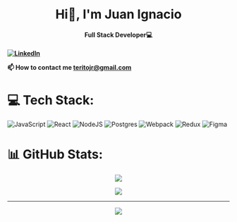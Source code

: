 <h1 align="center">Hi👋, I'm Juan Ignacio</h1>

<h4 align="center">Full Stack Developer💻<h4/>

  [![LinkedIn](https://img.shields.io/badge/LinkedIn-%230077B5.svg?style=for-the-badge&logo=linkedin&logoColor=white)](https://www.linkedin.com/in/juan-ignacio-ferrando-b3b193273/) 

📫 How to contact me **teritojr@gmail.com**

# 💻 Tech Stack:
![JavaScript](https://img.shields.io/badge/javascript-%2320232a.svg?style=for-the-badge&logo=javascript&logoColor=%eaab00) 
![React](https://img.shields.io/badge/react-%2320232a.svg?style=for-the-badge&logo=react&logoColor=%2361DAFB)
![NodeJS](https://img.shields.io/badge/node.js-6DA55F?style=for-the-badge&logo=node.js&logoColor=white)
![Postgres](https://img.shields.io/badge/postgres-%23316192.svg?style=for-the-badge&logo=postgresql&logoColor=white) 
![Webpack](https://img.shields.io/badge/webpack-%238DD6F9.svg?style=for-the-badge&logo=webpack&logoColor=black) 
![Redux](https://img.shields.io/badge/redux-%23593d88.svg?style=for-the-badge&logo=redux&logoColor=white)
![Figma](https://img.shields.io/badge/figma-%23F24E1E.svg?style=for-the-badge&logo=figma&logoColor=white) 
# 📊 GitHub Stats:
  
 <p align="center">
  <img align="center" src="https://github-readme-streak-stats.herokuapp.com/?user=JuanIFerrando&theme=vision-friendly-dark&hide_border=false"/>  
<p/>

<p align="center">
  <img align="center"m src="https://github-readme-stats.vercel.app/api/top-langs/?username=JuanIFerrando&theme=vision-friendly-dark&hide_border=false&include_all_commits=false&count_private=false&layout=compact"/>  
<p/>

---
<p align="center">
  <img align="center" src="https://visitcount.itsvg.in/api?id=JuanIFerrando&icon=0&color=6"/>  
<p/>
